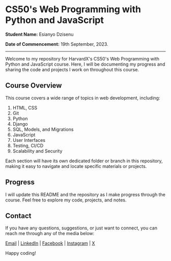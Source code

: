 # CS50's Web Programming with Python and JavaScript

**Student Name:** Esianyo Dzisenu

**Date of Commencement:** 19th September, 2023.

---

Welcome to my repository for HarvardX's CS50's Web Programming with Python and JavaScript course. Here, I will be documenting my progress and sharing the code and projects I work on throughout this course.

## Course Overview

This course covers a wide range of topics in web development, including:

1. HTML, CSS
2. Git
3. Python
4. Django
5. SQL, Models, and Migrations
6. JavaScript
7. User Interfaces
8. Testing, CI/CD
9. Scalability and Security

Each section will have its own dedicated folder or branch in this repository, making it easy to navigate and locate specific materials or projects.

## Progress

I will update this README and the repository as I make progress through the course. Feel free to explore my code, projects, and notes.

## Contact

If you have any questions, suggestions, or just want to connect, you can reach me through any of the media below:

[Email](mailto:esianicd@gmail.com) | 
[LinkedIn](https://www.linkedin.com/in/esianyo) |
[Facebook](https://www.facebook.com/esianyod) |
[Instagram](https://www.instagram.com/esianyo__) |
[X](https://www.x.com/esianyo__)

Happy coding!
